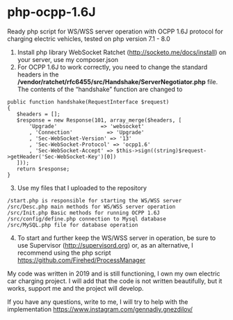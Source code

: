 # php-ocpp-1.6J
Ready php script for WS/WSS server operation with OCPP 1.6J protocol for charging electric vehicles, tested on php version 7.1 - 8.0

1. Install php library WebSocket Ratchet (http://socketo.me/docs/install) on your server, use my composer.json
2. For OCPP 1.6J to work correctly, you need to change the standard headers in the **/vendor/ratchet/rfc6455/src/Handshake/ServerNegotiator.php** file. The contents of the “handshake” function are changed to
```
public function handshake(RequestInterface $request)
{
   $headers = [];
   $response = new Response(101, array_merge($headers, [
       'Upgrade'              => 'websocket'
       , 'Connection'           => 'Upgrade'
       , 'Sec-WebSocket-Version' => '13'
       , 'Sec-WebSocket-Protocol' => 'ocpp1.6'
       , 'Sec-WebSocket-Accept' => $this->sign((string)$request->getHeader('Sec-WebSocket-Key')[0])
   ]));
   return $response;
}
```
3. Use my files that I uploaded to the repository
```
/start.php is responsible for starting the WS/WSS server
/src/Desc.php main methods for WS/WSS server operation
/src/Init.php Basic methods for running OCPP 1.6J
/src/config/define.php connection to Mysql database
/src/MySQL.php file for database operation
```
   
4.	To start and further keep the WS/WSS server in operation, be sure to use Supervisor (http://supervisord.org) or, as an alternative, I recommend using the php script https://github.com/Firehed/ProcessManager


My code was written in 2019 and is still functioning, I own my own electric car charging project. I will add that the code is not written beautifully, but it works, support me and the project will develop.

If you have any questions, write to me, I will try to help with the implementation https://www.instagram.com/gennadiy.gnezdilov/

